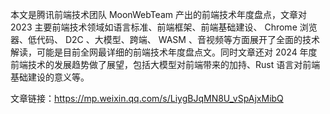 本文是腾讯前端技术团队 MoonWebTeam 产出的前端技术年度盘点，文章对 2023 主要前端技术领域如语言标准、前端框架、前端基础建设、 Chrome 浏览器、低代码、 D2C 、大模型、跨端、 WASM 、音视频等方面展开了全面的技术解读，可能是目前全网最详细的前端技术年度盘点文。同时文章还对 2024 年度前端技术的发展趋势做了展望，包括大模型对前端带来的加持、Rust 语言对前端基础建设的意义等。

文章链接：https://mp.weixin.qq.com/s/LiygBJqMN8U_vSpAjxMibQ